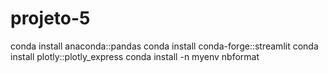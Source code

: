 # projeto-5
conda install anaconda::pandas
conda install conda-forge::streamlit
conda install plotly::plotly_express
conda install -n myenv nbformat
